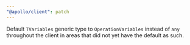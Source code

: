 ```yaml
---
"@apollo/client": patch
---
```


Default `TVariables` generic type to `OperationVariables` instead of `any` throughout the client in areas that did not yet have the default as such.
